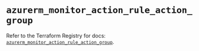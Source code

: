 # `azurerm_monitor_action_rule_action_group`

Refer to the Terraform Registry for docs: [`azurerm_monitor_action_rule_action_group`](https://registry.terraform.io/providers/hashicorp/azurerm/3.97.1/docs/resources/monitor_action_rule_action_group).
